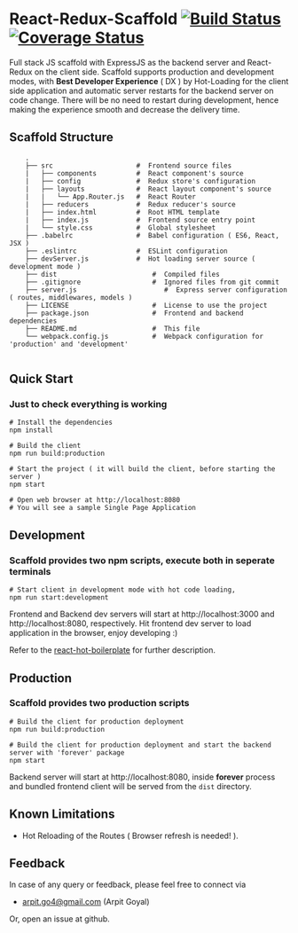
# React-Redux-Scaffold [![Build Status](https://travis-ci.org/arpitgo4/Express-React-Scaffold.svg?branch=master)](https://travis-ci.org/arpitgo4/Express-React-Scaffold) [![Coverage Status](https://coveralls.io/repos/github/arpitgo4/Express-React-Scaffold/badge.svg?branch=master)](https://coveralls.io/github/arpitgo4/Express-React-Scaffold?branch=master)
Full stack JS scaffold with ExpressJS as the backend server and React-Redux on the client side. Scaffold supports production and development modes, with **Best Developer Experience** ( DX ) by Hot-Loading for the client side application and automatic server restarts for the backend server on code change. There will be no need to restart during development, hence making the experience smooth and decrease the delivery time.

## Scaffold Structure 

```
	.
	├── src                     #  Frontend source files
	|   ├── components          #  React component's source
	|   ├── config              #  Redux store's configuration
	|   ├── layouts             #  React layout component's source
	|   |   └── App.Router.js 	#  React Router    
	|   ├── reducers            #  Redux reducer's source
	|   ├── index.html          #  Root HTML template
	|   ├── index.js            #  Frontend source entry point
	|   └── style.css           #  Global stylesheet
	├── .babelrc                #  Babel configuration ( ES6, React, JSX )
	├── .eslintrc               #  ESLint configuration
	├── devServer.js            #  Hot loading server source ( development mode )                     
	├── dist                        #  Compiled files     
	├── .gitignore                  #  Ignored files from git commit
	├── server.js                      #  Express server configuration ( routes, middlewares, models )
	├── LICENSE                     #  License to use the project
	├── package.json                #  Frontend and backend dependencies
	├── README.md                   #  This file
	└── webpack.config.js           #  Webpack configuration for 'production' and 'development' 
 
```

## Quick Start
### Just to check everything is working
```
# Install the dependencies
npm install

# Build the client 
npm run build:production

# Start the project ( it will build the client, before starting the server )
npm start

# Open web browser at http://localhost:8080
# You will see a sample Single Page Application
```

## Development
### Scaffold provides two npm scripts, execute both in seperate terminals
```	
# Start client in development mode with hot code loading,
npm run start:development
```

Frontend and Backend dev servers will start at http://localhost:3000 and http://localhost:8080, respectively.
Hit frontend dev server to load application in the browser, enjoy developing :)

Refer to the [react-hot-boilerplate](https://github.com/gaearon/react-hot-boilerplate) for further description.
## Production
### Scaffold provides two production scripts
```
# Build the client for production deployment
npm run build:production

# Build the client for production deployment and start the backend server with 'forever' package
npm start 
```
Backend server will start at http://localhost:8080, inside **forever** process and bundled frontend client will be served from the `dist` directory.

## Known Limitations
* Hot Reloading of the Routes ( Browser refresh is needed! ).

## Feedback
In case of any query or feedback, please feel free to connect via
* arpit.go4@gmail.com (Arpit Goyal)

Or, open an issue at github.
